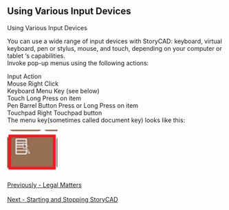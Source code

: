 ## Using Various Input Devices ##
Using Various Input Devices <br/>

You can use a wide range of input devices with StoryCAD:  keyboard, virtual keyboard, pen or stylus, mouse, and touch, depending on your computer or tablet ‘s capabilities. <br/>
Invoke pop-up menus using the following actions: <br/>

Input		Action <br/>
Mouse		Right Click <br/>
Keyboard		Menu Key (see below) <br/>
Touch		Long Press on item <br/>
Pen		Barrel Button Press or Long Press on item <br/>
Touchpad		Right Touchpad button <br/>
The menu key(sometimes called document key) looks like this:  <br/>

![](Keyboard-Right-Mouse-Key.png)
 <br/>
 <br/>
[Previously - Legal Matters](Legal_Matters.md) <br/>
 <br/>
[Next - Starting and Stopping StoryCAD](Starting_and_Stopping_StoryCAD.md) <br/>
 <br/>
